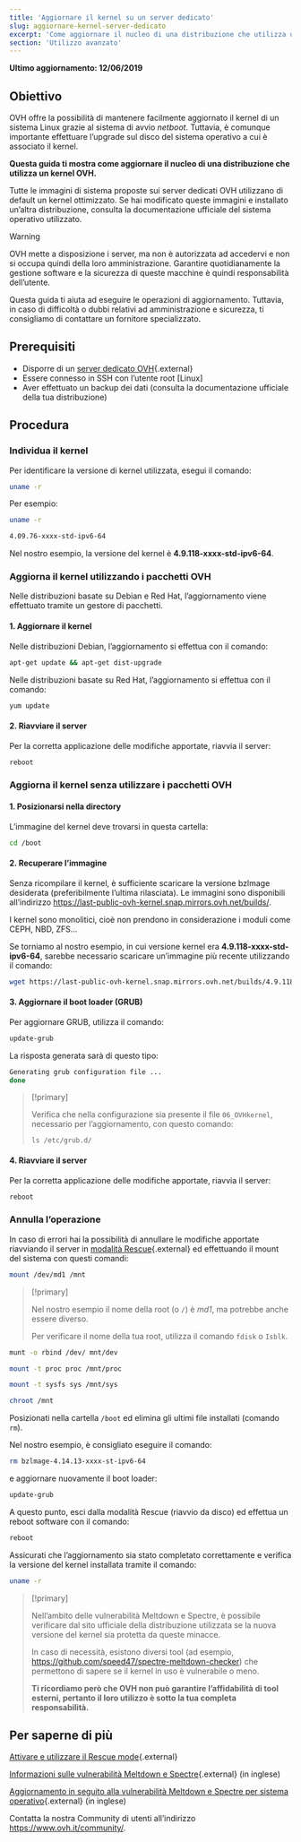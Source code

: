 ```yaml
---
title: 'Aggiornare il kernel su un server dedicato'
slug: aggiornare-kernel-server-dedicato
excerpt: 'Come aggiornare il nucleo di una distribuzione che utilizza un kernel OVH'
section: 'Utilizzo avanzato'
---
```


**Ultimo aggiornamento: 12/06/2019**

## Obiettivo

OVH offre la possibilità di mantenere facilmente aggiornato il kernel di un sistema Linux grazie al sistema di avvio *netboot*. Tuttavia, è comunque importante effettuare l’upgrade sul disco del sistema operativo a cui è associato il kernel.

**Questa guida ti mostra come aggiornare il nucleo di una distribuzione che utilizza un kernel OVH.**

Tutte le immagini di sistema proposte sui server dedicati OVH utilizzano di default un kernel ottimizzato. Se hai modificato queste immagini e installato un’altra distribuzione, consulta la documentazione ufficiale del sistema operativo utilizzato.


> [!warning]
>
> OVH mette a disposizione i server, ma non è autorizzata ad accedervi e non si occupa quindi della loro amministrazione. Garantire quotidianamente la gestione software e la sicurezza di queste macchine è quindi responsabilità dell’utente.
> 
> Questa guida ti aiuta ad eseguire le operazioni di aggiornamento. Tuttavia, in caso di difficoltà o dubbi relativi ad amministrazione e sicurezza, ti consigliamo di contattare un fornitore specializzato.
>


## Prerequisiti

- Disporre di un [server dedicato OVH](https://www.ovh.it/server_dedicati/){.external}
- Essere connesso in SSH con l’utente root \[Linux]
- Aver effettuato un backup dei dati (consulta la documentazione ufficiale della tua distribuzione)


## Procedura

### Individua il kernel

Per identificare la versione di kernel utilizzata, esegui il comando:

```sh
uname -r
```

Per esempio:

```sh
uname -r

4.09.76-xxxx-std-ipv6-64
```

Nel nostro esempio, la versione del kernel è **4.9.118-xxxx-std-ipv6-64**.

### Aggiorna il kernel utilizzando i pacchetti OVH

Nelle distribuzioni basate su Debian e Red Hat, l’aggiornamento viene effettuato tramite un gestore di pacchetti.


#### 1\. Aggiornare il kernel

Nelle distribuzioni Debian, l’aggiornamento si effettua con il comando:

```sh
apt-get update && apt-get dist-upgrade
```

Nelle distribuzioni basate su Red Hat, l’aggiornamento si effettua con il comando:

```sh
yum update
```

#### 2\. Riavviare il server

Per la corretta applicazione delle modifiche apportate, riavvia il server:

```sh
reboot
```


### Aggiorna il kernel senza utilizzare i pacchetti OVH

#### 1\. Posizionarsi nella directory

L’immagine del kernel deve trovarsi in questa cartella:

```sh
cd /boot
```

#### 2\. Recuperare l’immagine

Senza ricompilare il kernel, è sufficiente scaricare la versione bzlmage desiderata (preferibilmente l’ultima rilasciata). Le immagini sono disponibili all’indirizzo <https://last-public-ovh-kernel.snap.mirrors.ovh.net/builds/>. 

I kernel sono monolitici, cioè non prendono in considerazione i moduli come CEPH, NBD, ZFS...

Se torniamo al nostro esempio, in cui versione kernel era **4.9.118-xxxx-std-ipv6-64**, sarebbe necessario scaricare un’immagine più recente utilizzando il comando:

```sh
wget https://last-public-ovh-kernel.snap.mirrors.ovh.net/builds/4.9.118/313405/bzImage/4.9.118-xxxx-std-ipv6-64/bzImage-4.9.118-xxxx-std-ipv6-64
```

#### 3\. Aggiornare il boot loader (GRUB)

Per aggiornare GRUB, utilizza il comando:

```sh
update-grub
```

La risposta generata sarà di questo tipo:

```sh
Generating grub configuration file ...
done
```

> [!primary]
>
> Verifica che nella configurazione sia presente il file `06_OVHkernel`, necessario per l’aggiornamento,  con questo comando:
>
> `ls /etc/grub.d/`
>

#### 4\. Riavviare il server

Per la corretta applicazione delle modifiche apportate, riavvia il server:

```sh
reboot
```

### Annulla l’operazione

In caso di errori hai la possibilità di annullare le modifiche apportate riavviando il server in [modalità Rescue](https://docs.ovh.com/it/dedicated/rescue_mode/){.external} ed effettuando il mount del sistema con questi comandi:

```sh
mount /dev/md1 /mnt
```

> [!primary]
>
> Nel nostro esempio il nome della root (o `/`) è *md1*, ma potrebbe anche essere diverso.
> 
> Per verificare il nome della tua root, utilizza il comando `fdisk` o `Isblk`.
>

```sh
munt -o rbind /dev/ mnt/dev
```

```sh
mount -t proc proc /mnt/proc
```

```sh
mount -t sysfs sys /mnt/sys
```

```sh
chroot /mnt
```

Posizionati nella cartella `/boot` ed elimina gli ultimi file installati (comando `rm`).

Nel nostro esempio, è consigliato eseguire il comando:

```sh
rm bzlmage-4.14.13-xxxx-st-ipv6-64
```

e aggiornare nuovamente il boot loader:

```sh
update-grub
```

A questo punto, esci dalla modalità Rescue (riavvio da disco) ed effettua un reboot software con il comando:

```sh
reboot
```

Assicurati che l’aggiornamento sia stato completato correttamente e verifica la versione del kernel installata tramite il comando:

```sh
uname -r
```

> [!primary]
>
> Nell’ambito delle vulnerabilità Meltdown e Spectre, è possibile verificare dal sito ufficiale della distribuzione utilizzata se la nuova versione del kernel sia protetta da queste minacce.
>
> In caso di necessità, esistono diversi tool (ad esempio, <https://github.com/speed47/spectre-meltdown-checker>) che permettono di sapere se il kernel in uso è vulnerabile o meno.
>
> **Ti ricordiamo però che OVH non può garantire l’affidabilità di tool esterni, pertanto il loro utilizzo è sotto la tua completa responsabilità.**
>

## Per saperne di più

[Attivare e utilizzare il Rescue mode](https://docs.ovh.com/it/dedicated/rescue_mode/){.external}

[Informazioni sulle vulnerabilità Meltdown e Spectre](https://docs.ovh.com/fr/dedicated/information-about-meltdown-spectre-vulnerability-fixes/){.external} (in inglese)

[Aggiornamento in seguito alla vulnerabilità Meltdown e Spectre per sistema operativo](https://docs.ovh.com/fr/dedicated/meltdown-spectre-kernel-update-per-operating-system/){.external} (in inglese)

Contatta la nostra Community di utenti all’indirizzo <https://www.ovh.it/community/>.